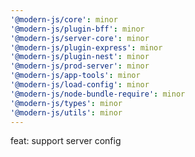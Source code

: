 ```yaml
---
'@modern-js/core': minor
'@modern-js/plugin-bff': minor
'@modern-js/server-core': minor
'@modern-js/plugin-express': minor
'@modern-js/plugin-nest': minor
'@modern-js/prod-server': minor
'@modern-js/app-tools': minor
'@modern-js/load-config': minor
'@modern-js/node-bundle-require': minor
'@modern-js/types': minor
'@modern-js/utils': minor
---
```


feat: support server config
